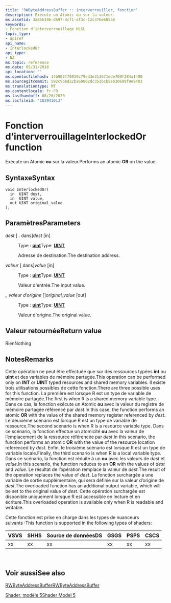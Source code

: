 ```yaml
---
title: 'RWByteAddressBuffer :: interverrouiller, fonction'
description: Exécute un Atomic ou sur la valeur.
ms.assetid: 3a05619b-db97-4cf1-af3c-12c376e605a6
keywords:
- Fonction d’interverrouillage HLSL
topic_type:
- apiref
api_name:
- InterlockedOr
api_type:
- NA
ms.topic: reference
ms.date: 05/31/2018
api_location: ''
ms.openlocfilehash: 14b902f70919c79ed3e313671ede709f284a1490
ms.sourcegitcommit: 592c9bbd22ba69802dc353bcb5eb30699f9e9403
ms.translationtype: MT
ms.contentlocale: fr-FR
ms.lasthandoff: 08/20/2020
ms.locfileid: "103941013"
---
```

# <a name="interlockedor-function"></a><span data-ttu-id="00c10-104">Fonction d’interverrouillage</span><span class="sxs-lookup"><span data-stu-id="00c10-104">InterlockedOr function</span></span>

<span data-ttu-id="00c10-105">Exécute un Atomic **ou** sur la valeur.</span><span class="sxs-lookup"><span data-stu-id="00c10-105">Performs an atomic **OR** on the value.</span></span>

## <a name="syntax"></a><span data-ttu-id="00c10-106">Syntaxe</span><span class="sxs-lookup"><span data-stu-id="00c10-106">Syntax</span></span>

``` syntax
void InterlockedOr(
  in  UINT dest,
  in  UINT value,
  out UINT original_value
);
```

## <a name="parameters"></a><span data-ttu-id="00c10-107">Paramètres</span><span class="sxs-lookup"><span data-stu-id="00c10-107">Parameters</span></span>

<dl> <dt>

<span data-ttu-id="00c10-108">*dest* \[ . dans\]</span><span class="sxs-lookup"><span data-stu-id="00c10-108">*dest* \[in\]</span></span>
</dt> <dd>

<span data-ttu-id="00c10-109">Type : **[ **uint**](/windows/desktop/WinProg/windows-data-types)**</span><span class="sxs-lookup"><span data-stu-id="00c10-109">Type: **[**UINT**](/windows/desktop/WinProg/windows-data-types)**</span></span>

<span data-ttu-id="00c10-110">Adresse de destination.</span><span class="sxs-lookup"><span data-stu-id="00c10-110">The destination address.</span></span>

</dd> <dt>

<span data-ttu-id="00c10-111">*valeur* \[ dans\]</span><span class="sxs-lookup"><span data-stu-id="00c10-111">*value* \[in\]</span></span>
</dt> <dd>

<span data-ttu-id="00c10-112">Type : **[ **uint**](/windows/desktop/WinProg/windows-data-types)**</span><span class="sxs-lookup"><span data-stu-id="00c10-112">Type: **[**UINT**](/windows/desktop/WinProg/windows-data-types)**</span></span>

<span data-ttu-id="00c10-113">Valeur d'entrée.</span><span class="sxs-lookup"><span data-stu-id="00c10-113">The input value.</span></span>

</dd> <dt>

<span data-ttu-id="00c10-114">*\_ valeur d’origine* \[\]</span><span class="sxs-lookup"><span data-stu-id="00c10-114">*original\_value* \[out\]</span></span>
</dt> <dd>

<span data-ttu-id="00c10-115">Type : **[ **uint**](/windows/desktop/WinProg/windows-data-types)**</span><span class="sxs-lookup"><span data-stu-id="00c10-115">Type: **[**UINT**](/windows/desktop/WinProg/windows-data-types)**</span></span>

<span data-ttu-id="00c10-116">Valeur d'origine.</span><span class="sxs-lookup"><span data-stu-id="00c10-116">The original value.</span></span>

</dd> </dl>

## <a name="return-value"></a><span data-ttu-id="00c10-117">Valeur retournée</span><span class="sxs-lookup"><span data-stu-id="00c10-117">Return value</span></span>

<span data-ttu-id="00c10-118">Rien</span><span class="sxs-lookup"><span data-stu-id="00c10-118">Nothing</span></span>

## <a name="remarks"></a><span data-ttu-id="00c10-119">Notes</span><span class="sxs-lookup"><span data-stu-id="00c10-119">Remarks</span></span>

<span data-ttu-id="00c10-120">Cette opération ne peut être effectuée que sur des ressources typées **int** ou **uint** et des variables de mémoire partagée.</span><span class="sxs-lookup"><span data-stu-id="00c10-120">This operation can be performed only on **INT** or **UINT** typed resources and shared memory variables.</span></span> <span data-ttu-id="00c10-121">Il existe trois utilisations possibles de cette fonction.</span><span class="sxs-lookup"><span data-stu-id="00c10-121">There are three possible uses for this function.</span></span> <span data-ttu-id="00c10-122">La première est lorsque R est un type de variable de mémoire partagée.</span><span class="sxs-lookup"><span data-stu-id="00c10-122">The first is when R is a shared memory variable type.</span></span> <span data-ttu-id="00c10-123">Dans ce cas, la fonction exécute un Atomic **ou** avec la valeur du registre de mémoire partagée référencé par *dest*.</span><span class="sxs-lookup"><span data-stu-id="00c10-123">In this case, the function performs an atomic **OR** with the value of the shared memory register referenced by *dest*.</span></span> <span data-ttu-id="00c10-124">Le deuxième scénario est lorsque R est un type de variable de ressource.</span><span class="sxs-lookup"><span data-stu-id="00c10-124">The second scenario is when R is a resource variable type.</span></span> <span data-ttu-id="00c10-125">Dans ce scénario, la fonction effectue un atomicité **ou** avec la valeur de l’emplacement de la ressource référencée par *dest*.</span><span class="sxs-lookup"><span data-stu-id="00c10-125">In this scenario, the function performs an atomic **OR** with the value of the resource location referenced by *dest*.</span></span> <span data-ttu-id="00c10-126">Enfin, le troisième scénario est lorsque R est un type de variable locale.</span><span class="sxs-lookup"><span data-stu-id="00c10-126">Finally, the third scenario is when R is a local variable type.</span></span> <span data-ttu-id="00c10-127">Dans ce scénario, la fonction est réduite à un **ou** avec les valeurs de *dest* et *value*.</span><span class="sxs-lookup"><span data-stu-id="00c10-127">In this scenario, the function reduces to an **OR** with the values of *dest* and *value*.</span></span> <span data-ttu-id="00c10-128">Le résultat de l’opération remplace la valeur de *dest*.</span><span class="sxs-lookup"><span data-stu-id="00c10-128">The result of the operation replaces the value of *dest*.</span></span> <span data-ttu-id="00c10-129">La fonction surchargée a une variable de sortie supplémentaire, qui sera définie sur la valeur d’origine de *dest*.</span><span class="sxs-lookup"><span data-stu-id="00c10-129">The overloaded function has an additional output variable, which will be set to the original value of *dest*.</span></span> <span data-ttu-id="00c10-130">Cette opération surchargée est disponible uniquement lorsque R est accessible en lecture et en écriture.</span><span class="sxs-lookup"><span data-stu-id="00c10-130">This overloaded operation is available only when R is readable and writable.</span></span>

<span data-ttu-id="00c10-131">Cette fonction est prise en charge dans les types de nuanceurs suivants :</span><span class="sxs-lookup"><span data-stu-id="00c10-131">This function is supported in the following types of shaders:</span></span>



| <span data-ttu-id="00c10-132">VS</span><span class="sxs-lookup"><span data-stu-id="00c10-132">VS</span></span>  | <span data-ttu-id="00c10-133">SH</span><span class="sxs-lookup"><span data-stu-id="00c10-133">HS</span></span>  | <span data-ttu-id="00c10-134">Source de données</span><span class="sxs-lookup"><span data-stu-id="00c10-134">DS</span></span>  | <span data-ttu-id="00c10-135">GS</span><span class="sxs-lookup"><span data-stu-id="00c10-135">GS</span></span>  | <span data-ttu-id="00c10-136">PS</span><span class="sxs-lookup"><span data-stu-id="00c10-136">PS</span></span>  | <span data-ttu-id="00c10-137">CS</span><span class="sxs-lookup"><span data-stu-id="00c10-137">CS</span></span>  |
|-----|-----|-----|-----|-----|-----|
| <span data-ttu-id="00c10-138">x</span><span class="sxs-lookup"><span data-stu-id="00c10-138">x</span></span>   |  <span data-ttu-id="00c10-139">x</span><span class="sxs-lookup"><span data-stu-id="00c10-139">x</span></span>  | <span data-ttu-id="00c10-140">x</span><span class="sxs-lookup"><span data-stu-id="00c10-140">x</span></span>   | <span data-ttu-id="00c10-141">x</span><span class="sxs-lookup"><span data-stu-id="00c10-141">x</span></span>   | <span data-ttu-id="00c10-142">x</span><span class="sxs-lookup"><span data-stu-id="00c10-142">x</span></span>   | <span data-ttu-id="00c10-143">x</span><span class="sxs-lookup"><span data-stu-id="00c10-143">x</span></span>   |



 

## <a name="see-also"></a><span data-ttu-id="00c10-144">Voir aussi</span><span class="sxs-lookup"><span data-stu-id="00c10-144">See also</span></span>

<dl> <dt>

[<span data-ttu-id="00c10-145">RWByteAddressBuffer</span><span class="sxs-lookup"><span data-stu-id="00c10-145">RWByteAddressBuffer</span></span>](sm5-object-rwbyteaddressbuffer.md)
</dt> <dt>

[<span data-ttu-id="00c10-146">Shader, modèle 5</span><span class="sxs-lookup"><span data-stu-id="00c10-146">Shader Model 5</span></span>](d3d11-graphics-reference-sm5.md)
</dt> </dl>

 

 